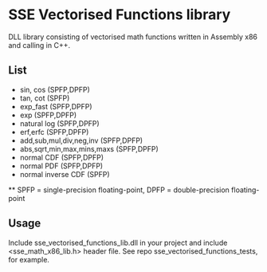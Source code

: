 # SSE Vectorised Functions library
DLL library consisting of vectorised math functions written in Assembly x86 and calling in C++.

## List
* sin, cos (SPFP,DPFP)
* tan, cot (SPFP)
* exp_fast (SPFP,DPFP)
* exp (SPFP,DPFP)
* natural log (SPFP,DPFP)
* erf,erfc (SPFP,DPFP)
* add,sub,mul,div,neg,inv (SPFP,DPFP)
* abs,sqrt,min,max,mins,maxs (SPFP,DPFP)
* normal CDF (SPFP,DPFP)
* normal PDF (SPFP,DPFP)
* normal inverse CDF (SPFP)

** SPFP = single-precision floating-point, DPFP = double-precision floating-point

## Usage
Include sse_vectorised_functions_lib.dll in your project and include <sse_math_x86_lib.h> header file.
See repo sse_vectorised_functions_tests, for example.


